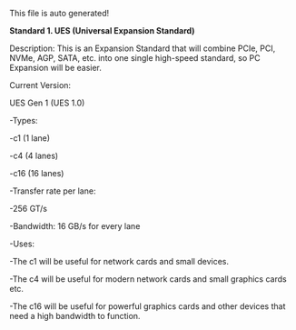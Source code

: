 This file is auto generated!

**Standard 1. UES (Universal Expansion Standard)**



Description: This is an Expansion Standard that will combine PCIe, PCI, NVMe, AGP, SATA, etc. into one single high-speed standard, so PC Expansion will be easier.



Current Version:



UES Gen 1 (UES 1.0)



-Types:

-c1 (1 lane)

-c4 (4 lanes) 

-c16 (16 lanes)



-Transfer rate per lane:

-256 GT/s

 

-Bandwidth: 16 GB/s for every lane



-Uses:

-The c1 will be useful for network cards and small devices. 

-The c4 will be useful for modern network cards and small graphics cards etc.

-The c16 will be useful for powerful graphics cards and other devices that need a high bandwidth to function.
